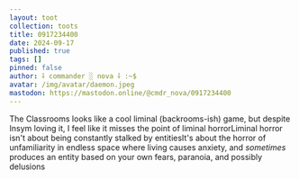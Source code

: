 ```yaml
---
layout: toot
collection: toots
title: 0917234400
date: 2024-09-17
published: true
tags: []
pinned: false
author: ⸸ commander ░ nova ⸸ :~$
avatar: /img/avatar/daemon.jpeg
mastodon: https://mastodon.online/@cmdr_nova/0917234400
---
```


The Classrooms looks like a cool liminal (backrooms-ish) game, but despite Insym loving it, I feel like it misses the point of liminal horrorLiminal horror isn't about being constantly stalked by entitiesIt's about the horror of unfamiliarity in endless space where living causes anxiety, and _sometimes_ produces an entity based on your own fears, paranoia, and possibly delusions
